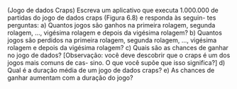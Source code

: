 (Jogo de dados Craps) Escreva um aplicativo que executa 1.000.000 de partidas do jogo de dados craps (Figura 6.8) e responda às seguin-
tes perguntas:
a) Quantos jogos são ganhos na primeira rolagem, segunda rolagem, ..., vigésima rolagem e depois da vigésima rolagem?
b) Quantos jogos são perdidos na primeira rolagem, segunda rolagem, ..., vigésima rolagem e depois da vigésima rolagem?
c) Quais são as chances de ganhar no jogo de dados? [Observação: você deve descobrir que o craps é um dos jogos mais comuns de cas-
sino. O que você supõe que isso significa?]
d) Qual é a duração média de um jogo de dados craps?
e) As chances de ganhar aumentam com a duração do jogo?
